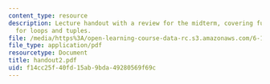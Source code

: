 ```yaml
---
content_type: resource
description: Lecture handout with a review for the midterm, covering functions, lists,
  for loops and tuples.
file: /media/https%3A/open-learning-course-data-rc.s3.amazonaws.com/6-189-a-gentle-introduction-to-programming-using-python-january-iap-2008/f14cc25f40fd15ab9bda49280569f69c_handout2.pdf
file_type: application/pdf
resourcetype: Document
title: handout2.pdf
uid: f14cc25f-40fd-15ab-9bda-49280569f69c
---
```

